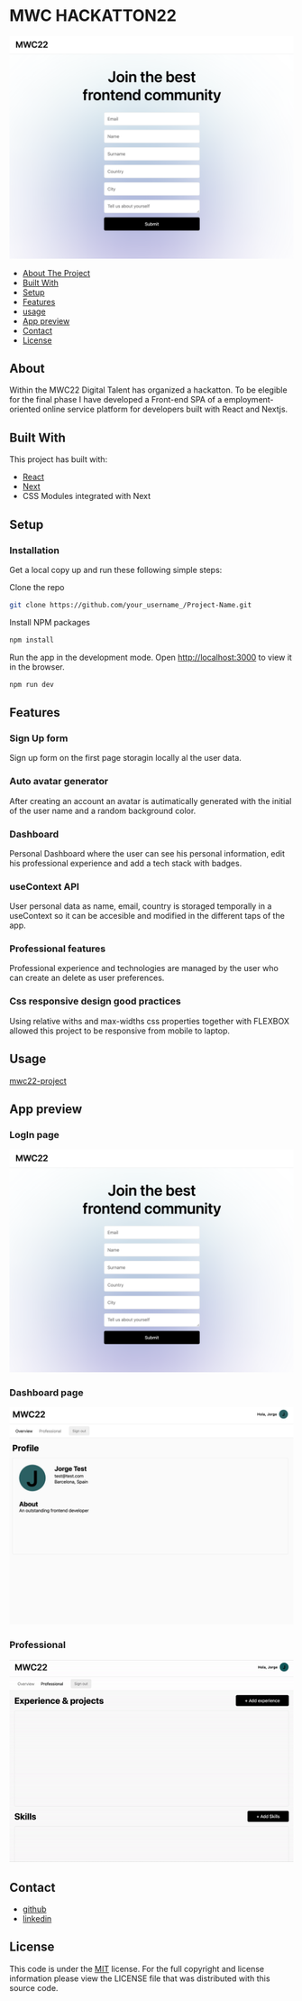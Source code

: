# MWC HACKATTON22

![login](https://github.com/imjorgemor/mwc-userapp/blob/main/public/img/signup.png)

* [About The Project](#about)
* [Built With](#built-with)
* [Setup](#setup)
* [Features](#features)
* [usage](#usage)
* [App preview](#app-preview)
* [Contact](#contact)
* [License](#license)


## About

Within the MWC22 Digital Talent has organized a hackatton. To be elegible for the final phase I have developed a Front-end SPA of a employment-oriented online service platform for developers built with React and Nextjs.


## Built With

This project has built with:
* [React](https://reactjs.org/)
* [Next](https://nextjs.org/) 
* CSS Modules integrated with Next


## Setup

### Installation

Get a local copy up and run these following simple steps:

Clone the repo
```bash
git clone https://github.com/your_username_/Project-Name.git
```

Install NPM packages
```bash
npm install
```

Run the app in the development mode.
Open [http://localhost:3000](http://localhost:3000) to view it in the browser.
```bash
npm run dev
```

## Features

### Sign Up form
Sign up form on the first page storagin locally al the user data.

### Auto avatar generator
After creating an account an avatar is autimatically generated with the initial of the user name and a random background color.

### Dashboard
Personal Dashboard where the user can see his personal information, edit his professional experience and add a tech stack with badges.

### useContext API
User personal data as name, email, country is storaged temporally in a useContext so it can be accesible and modified in the different taps of the app.

### Professional features
Professional experience and technologies are managed by the user who can create an delete as user preferences.

### Css responsive design good practices
Using relative withs and max-widths css properties together with FLEXBOX allowed this project to be responsive from mobile to laptop.

## Usage
[mwc22-project](https://mwc-userapp.vercel.app/)

## App preview
### LogIn page

![login](https://github.com/imjorgemor/mwc-userapp/blob/main/public/img/signup.png)

### Dashboard page

![dashboar](https://github.com/imjorgemor/mwc-userapp/blob/main/public/img/dashboard.png)

### Professional

![professional](https://github.com/imjorgemor/mwc-userapp/blob/main/public/img/professional.gif)


## Contact

* [github](https://github.com/imjorgemor)
* [linkedin](https://www.linkedin.com/in/jorge-mor-reactdev/)


## License
This code is under the [MIT](https://opensource.org/licenses/MIT) license. For the full copyright and license information please view the LICENSE file that was distributed with this source code.

